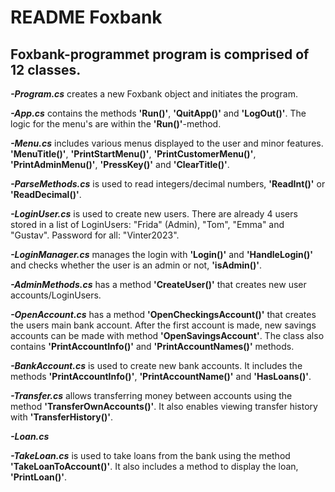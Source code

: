 # README **Foxbank**

## **Foxbank**-programmet program is comprised of 12 classes.


***-Program.cs*** creates a new Foxbank object and initiates the program.

***-App.cs*** contains the methods **'Run()'**, **'QuitApp()'** and **'LogOut()'**. The logic for the menu's are within the **'Run()'**-method.

***-Menu.cs*** includes various menus displayed to the user and minor features. **'MenuTitle()'**, **'PrintStartMenu()'**, **'PrintCustomerMenu()'**, **'PrintAdminMenu()'**, **'PressKey()'** and **'ClearTitle()'**.

***-ParseMethods.cs*** is used to read integers/decimal numbers, **'ReadInt()'** or **'ReadDecimal()'**.

***-LoginUser.cs*** is used to create new users. There are already 4 users stored in a list of LoginUsers: "Frida" (Admin), "Tom", "Emma" and "Gustav". Password for all: "Vinter2023".

***-LoginManager.cs*** manages the login with **'Login()'** and **'HandleLogin()'** and checks whether the user is an admin or not, **'isAdmin()'**.

***-AdminMethods.cs*** has a method **'CreateUser()'** that creates new user accounts/LoginUsers.

***-OpenAccount.cs*** has a method **'OpenCheckingsAccount()'** that creates the users main bank account. After the first account is made, new savings accounts can be made with method **'OpenSavingsAccount'**. The class also contains **'PrintAccountInfo()'** and **'PrintAccountNames()'** methods.

***-BankAccount.cs*** is used to create new bank accounts. It includes the methods **'PrintAccountInfo()'**, **'PrintAccountName()'** and **'HasLoans()'**.

***-Transfer.cs*** allows transferring money between accounts using the method **'TransferOwnAccounts()'**. It also enables viewing transfer history with **'TransferHistory()'**.

***-Loan.cs***

***-TakeLoan.cs*** is used to take loans from the bank using the method **'TakeLoanToAccount()'**. It also includes a method to display the loan, **'PrintLoan()'**.

